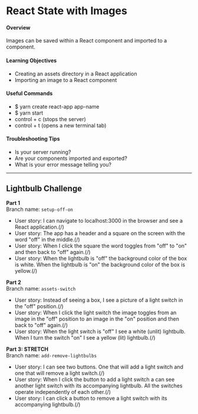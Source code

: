 # React State with Images

#### Overview
Images can be saved within a React component and imported to a component.

####  Learning Objectives
- Creating an assets directory in a React application
- Importing an image to a React component

#### Useful Commands
- $ yarn create react-app app-name
- $ yarn start
- control + c (stops the server)
- control + t (opens a new terminal tab)

#### Troubleshooting Tips
- Is your server running?
- Are your components imported and exported?
- What is your error message telling you?

---

## Lightbulb Challenge

**Part 1**  
Branch name: `setup-off-on`
- User story: I can navigate to localhost:3000 in the browser and see a React application.(/)
- User story: The app has a header and a square on the screen with the word "off" in the middle.(/)
- User story: When I click the square the word toggles from "off" to "on" and then back to "off" again.(/)
- User story: When the lightbulb is "off" the background color of the box is white. When the lightbulb is "on" the background color of the box is yellow.(/)

**Part 2**  
Branch name: `assets-switch`

- User story: Instead of seeing a box, I see a picture of a light switch in the "off" position.(/)
- User story: When I click the light switch the image toggles from an image in the "off" position to an image in the "on" position and then back to "off" again.(/)
- User story: When the light switch is "off" I see a white (unlit) lightbulb. When I turn the switch "on" I see a yellow (lit) lightbulb.(/)

**Part 3: STRETCH**  
Branch name: `add-remove-lightbulbs`

- User story: I can see two buttons. One that will add a light switch and one that will remove a light switch.(/)
- User story: When I click the button to add a light switch a can see another light switch with its accompanying lightbulb. All the switches operate independently of each other.(/)
- User story: I can click a button to remove a light switch with its accompanying lightbulb.(/)
